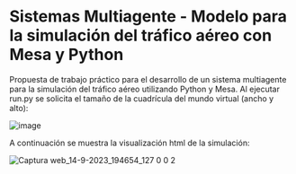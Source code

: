 # Sistemas Multiagente - Modelo para la simulación del tráfico aéreo con Mesa y Python

Propuesta de trabajo práctico para el desarrollo de un sistema multiagente para la simulación del tráfico aéreo utilizando Python y Mesa.
Al ejecutar run.py se solicita el tamaño de la cuadrícula del mundo virtual (ancho y alto):

![image](https://github.com/fgomezflores/SMA_trafico_aereo/assets/122975434/44e95c14-b5dd-45b3-9e89-2f5730f2d0db)

A continuación se muestra la visualización html de la simulación:

![Captura web_14-9-2023_194654_127 0 0 2](https://github.com/fgomezflores/SMA_trafico_aereo/assets/122975434/731bd5a4-a926-4e54-97de-90fff1840675)



